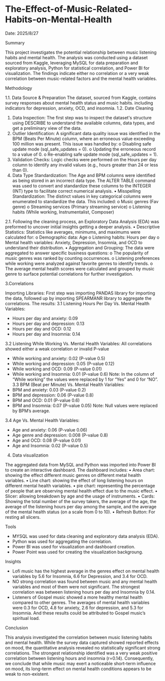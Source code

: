 # The-Effect-of-Music-Related-Habits-on-Mental-Health
Date: 2025/8/27


Summary

This project investigates the potential relationship between music listening habits and mental health. The analysis was conducted using a dataset sourced from Kaggle, leveraging MySQL for data preparation and exploratory analysis, Python for statistical correlation, and Power BI for visualization. The findings indicate either no correlation or a very weak correlation between music-related factors and the mental health variables.

Methodology

1.1. Data Source & Preparation
The dataset, sourced from Kaggle, contains survey responses about mental health status and music habits. including indicators for depression, anxiety, OCD, and insomnia. 
1.2. Date Cleaning
1.	Data Inspection: The first step was to inspect the dataset's structure using DESCRIBE to understand the available columns, data types, and get a preliminary view of the data.
2.	Outlier Identification: A significant data quality issue was identified in the BPM (Beats Per Minute) column, where an erroneous value exceeding 100 million was present. This issue was handled by:
o	Disabling safe update mode (sql_safe_updates = 0).
o	Updating the erroneous record to a value of 0.
o	Re-enabling safe update mode (sql_safe_updates = 1).
3.	Validation Checks: Logic checks were performed on the Hours per day column to identify any invalid values (e.g., hours greater than 24 or less than 0). 
4.	Data Type Standardization: The Age and BPM columns were identified as being stored in an incorrect data type. The ALTER TABLE command was used to convert and standardize these columns to the INTEGER (INT) type to facilitate correct numerical analysis.
•	Misspelling Standardization: The distinct values in key categorical columns were enumerated to standardize the data. This included:
o	Music genres (Fav genre)
o	Streaming services (Primary streaming service)
o	Listening habits (While working, Instrumentalist, Composer)


2.1. Following the cleaning process, an Exploratory Data Analysis (EDA) was preformed to uncover initial insights getting a deeper analysis.
•	Descriptive Statistics:  Statistics like averages, minimums, and maximums were calculated for:
o	Demographic data: Age
o	Listening habits: Hours per day
o	Mental health variables: Anxiety, Depression, Insomnia, and OCD to understand their distribution.
•	Aggregation and Grouping: The data were aggregated to answer specific business questions:
o	The popularity of music genres was ranked by counting occurrences.
o	Listening preferences while working were analyzed against favorite genres to identify trends.
o	The average mental health scores were calculated and grouped by music genre to surface potential correlations for further investigation.

3.Correlations 

Importing Libraries: First step was importing PANDAS library for importing the data, followed up by importing SPEARMANR library to aggregate the correlations.
The results:
3.1	 Listening Hours Per Day Vs. Mental Health Variables: 
-	Hours per day and anxiety: 0.09
-	Hours per day and depression: 0.13
-	Hours per day and OCD: 0.12
-	Hours per day and Insomnia: 0.14

3.2	 Listening While Working Vs. Mental Health Variables:
All correlations showed either a weak correlation or invalid P-value
-	While working and anxiety: 0.02 (P-value 0.5)
-	While working and depression: 0.05 (P-value 0.12)
-	While working and OCD: 0.09 (P-value 0.01)
-	While working and Insomnia: 0.01 (P-value 0.6)
Note: In the column of “While working” the values were replaced by 1 for “Yes” and 0 for “NO”.
3.3	 BPM (Beat per Minute) Vs. Mental Health Variables:
-	BPM and anxiety: 0.03 (P-value 0.2)
-	BPM and depression: 0.06 (P-value 0.8)
-	BPM and OCD: 0.01 (P-value 0.6)
-	BPM and Insomnia: 0.07 (P-value 0.05)
Note: Null values were replaced by BPM’s average.

3.4	 Age Vs. Mental Health Variables:
-	Age and anxiety: 0.06 (P-value 0.06)
-	Age genre and depression: 0.008 (P-value 0.8)
-	Age and OCD: 0.08 (P-value 0.01)
-	Age and Insomnia: 0.02 (P-value 0.5)

4. Data visualization
   
The aggregated data from MySQL and Python was imported into Power BI to create an interactive dashboard. The dashboard includes:
•	Area chart: showing the effect different music genres on different metal health variables.
•	Line chart: showing the effect of long listening hours on different mental health variables. 
•	pie chart: representing the percentage of people that are observing mental health effect due to the music effect.
•	Slicer: allowing breakdown by age and the usage of instruments.
•	Cards: Showing the total number of the survey takers, the average of the age, the average of the listening hours per day among the sample, and the average of the mental health status (on a scale from 0 to 10).
•	Refresh Button: For resting all slicers.

Tools

- MYSQL was used for data cleaning and exploratory data analysis (EDA).
- Python was used for aggregating the correlation.
- Power BI was used for visualization and dashboard creation.
- Power Point was used for creating the visualization backgroung.

Insights

- Lofi music has the highest average in the genres effect on mental health variables by 5.6 for Insomnia, 6.6 for Depression, and 3.4 for OCD.
- NO strong correlation was found between music and any mental health variables and most of them were not significant. The strongest correlation was between listening hours per day and Insomnia by 0.14.
- Listeners of Gospel music showed a more healthy mental health compared to other genres. The averages of mental health variables were 0.3 for OCD, 4.8 for anxiety, 2.6 for depression, and 5.3 for Insomnia. And these results could be attributed to Gospel music’s spiritual load.




Conclusion

This analysis investigated the correlation between music listening habits and mental health. While the survey data captured showed reported effects on mood, the quantitative analysis revealed no statistically significant strong correlations. The strongest relationship identified was a very weak positive correlation between listening hours and insomnia (r=0.14). Consequently, we conclude that while music may exert a noticeable short-term influence on mood, its long-term effect on mental health conditions appears to be weak to non-existent.
